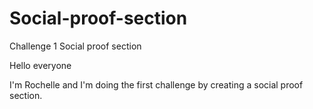 # Social-proof-section
Challenge 1 Social proof section

Hello everyone

I'm Rochelle and I'm doing the first challenge by creating a social proof section.
